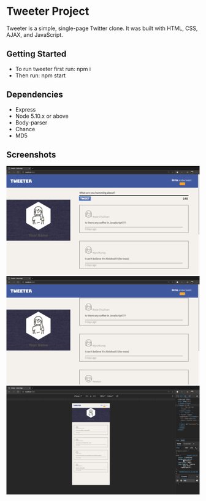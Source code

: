 # Tweeter Project

Tweeter is a simple, single-page Twitter clone. It was built with HTML, CSS, AJAX, and JavaScript.


## Getting Started

- To run tweeter first run: npm i
- Then run: npm start

## Dependencies

- Express
- Node 5.10.x or above
- Body-parser
- Chance
- MD5

## Screenshots

!["Screenshot of Desktop version"](https://github.com/cspraggett/tweeter/blob/master/docs/Desktop1.png)
!["Screenshot of Desktop version"](https://github.com/cspraggett/tweeter/blob/master/docs/Desktop2.png)
!["Screenshot of Mobile version"](https://github.com/cspraggett/tweeter/blob/master/docs/Mobile.png)
